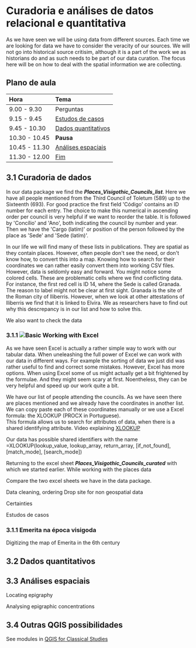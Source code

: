 # Curadoria e análises de datos relacional e quantitativa

As we have seen we will be using data from different sources. Each time we are looking for data we have to consider the veracity of our sources. We will not go into historical source critisim, although it is a part of the work we as historians do and as such needs to be part of our data curation. The focus here will be on how to deal with the spatial information we are collecting.

## Plano de aula

| **Hora**         |   **Tema**   |
|:--------------|:-----------|
| 9.00 - 9.30 | Perguntas |
| 9.15 - 9.45 | [Estudos de casos](https://github.com/Toletum-Network/QGIS_Classical_Studies/blob/master/M%C3%A9todos_espaciais_para_os_visigodos/3.%20An%C3%A1lises_de_datos_relacional_e_quantitativa.md#31-estudos-de-casos)  |
| 9.45 - 10.30 | [Dados quantitativos](https://github.com/Toletum-Network/QGIS_Classical_Studies/blob/master/M%C3%A9todos_espaciais_para_os_visigodos/3.%20An%C3%A1lises_de_datos_relacional_e_quantitativa.md#32-dados-quantitativos)|
| 10.30 - 10.45 | **Pausa** | 
| 10.45 - 11.30 | [Análises espaciais](https://github.com/Toletum-Network/QGIS_Classical_Studies/blob/master/M%C3%A9todos_espaciais_para_os_visigodos/3.%20An%C3%A1lises_de_datos_relacional_e_quantitativa.md#33-an%C3%A1lises-espaciais) |
| 11.30 - 12.00 | [Fim](https://github.com/Toletum-Network/QGIS_Classical_Studies/blob/master/M%C3%A9todos_espaciais_para_os_visigodos/3.%20An%C3%A1lises_de_datos_relacional_e_quantitativa.md#34-outras-qgis-possibilidades) |

## 3.1 Curadoria de dados
In our data package we find the _**Places_Visigothic_Councils_list**_. Here we have all people mentioned from the Third Council of Toletum (589) up to the Sixteenth (693). For good practice the first field 'Código' contains an ID number for each entry. The choice to make this numerical in ascending order per council is very helpful if we want to reorder the table. It is followed by 'Concílio' and 'Ano', both indicating the council by number and year. Then we have the 'Cargo (latím)' or position of the person followed by the place as 'Sede' and 'Sede (latím)'.

In our life we will find many of these lists in publications. They are spatial as they contain places. However, often people don't see the need, or don't know how, to convert this into a map. Knowing how to search for their coordinates we can rather easily convert them into working CSV files. However, data is seldomly easy and forward. You might notice some colored cells. These are problematic cells where we find conflicting data. For instance, the first red cell is ID 14, where the Sede is called Granada. The reason to label might not be clear at first sight. Granada is the site of the Roman city of Iliberris. However, when we look at other attestations of Iliberris we find that it is linked to Elvira. We as researchers have to find out why this descrepancy is in our list and how to solve this.

We also want to check the data 

### 3.1.1 ![Basic](https://github.com/Toletum-Network/AutumnSchool_2020/blob/master/Icons/basic.png) Working with Excel
As we have seen Excel is actually a rather simple way to work with our tabular data. When uneleashing the full power of Excel we can work with our data in different ways. For example the sorting of data we just did was rather useful to find and correct some mistakes. However, Excel has more options. When using Excel some of us might actually get a bit frightened by the formulae. And they might seem scary at first. Noentheless, they can be very helpful and speed up our work quite a bit.

We have our list of people attending the councils. As we have seen there are places mentioned and we already have the coordinates in another list. We can copy paste each of these coordinates manually or we use a Excel formula: the XLOOKUP (PROCX in Portuguese).<br>
This formula allows us to search for attributes of data, when there is a shared identifying attribute. Video explaining [XLOOKUP]([https://support.microsoft.com/pt-br/office/v%C3%ADdeo-vlookup-quando-e-como-us%C3%A1-lo-9a86157a-5542-4148-a536-724823014785](https://support.microsoft.com/en-us/office/xlookup-function-b7fd680e-6d10-43e6-84f9-88eae8bf5929))

Our data has possible shared identifiers with the name
=XLOOKUP(lookup_value, lookup_array, return_array, [if_not_found], [match_mode], [search_mode]) 



Returning to the excel sheet _**Places_Visigothic_Councils_curated**_ with which we started earlier. While working with the places data

Compare the two excel sheets we have in the data package.




Data cleaning, ordering
Drop site for non geospatial data

Certainties

Estudos de casos

### 3.1.1 Emerita na época visigoda

Digitizing the map of Emerita in the 6th century

## 3.2 Dados quantitativos

## 3.3 Análises espaciais
Locating epigraphy 

Analysing epigraphic concentrations


## 3.4 Outras QGIS possibilidades
See modules in [QGIS for Classical Studies](https://github.com/Toletum-Network/QGIS_Classical_Studies/blob/master/README.md#qgis-online-course-for-classical-studies)
